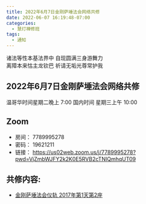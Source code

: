 ```yaml
---
title: 2022年6月7日金刚萨埵法会网络共修
date: 2022-06-07 16:19:48-07:00
categories:
  - 慧灯禅修班
tags:
  - 通知
---
```

诸法等性本基法界中 自现圆满三身游舞力  
离障本来怙主龙钦巴 祈请无垢光尊常护我

## 2022年6月7日金刚萨埵法会网络共修

温哥华时间星期二晚上 7:00 
国内时间  星期三上午 10:00 

## Zoom

- 房间： 7789995278
- 密码： 19621211
- 链接： <https://us02web.zoom.us/j/7789995278?pwd=VjZmbWJFY2k2K0E5RVB2cTNIQmhqUT09>

## 共修内容:

- [金刚萨埵法会仪轨 2017年第1天第2座](https://s3.ap-northeast-1.wasabisys.com/hdcx/hdv/yigui/%e9%87%91%e5%88%9a%e8%90%a8%e5%9f%b5%e6%b3%95%e4%bc%9a_%e7%ac%ac1%e5%a4%a9%e7%ac%ac2%e5%ba%a7_2017-06-02.mp4)

